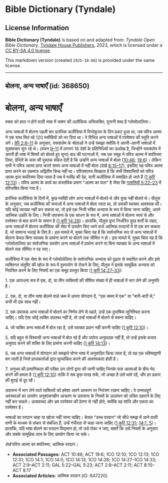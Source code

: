 # Bible Dictionary (Tyndale)

## License Information

**Bible Dictionary (Tyndale)** is based on and adapted from: _Tyndale Open Bible Dictionary_, [Tyndale House Publishers](https://tyndaleopenresources.com/), 2023, which is licensed under a [CC BY-SA 4.0 license](https://creativecommons.org/licenses/by-sa/4.0/legalcode.en).

This markdown version (created `2025-10-06`) is provided under the same license.



--------------------------------

## बोलना, अन्य भाषाएँ (id: 368650)

बोलना, अन्य भाषाएँ
==================

वक्ता को ज्ञात न होने वाली भाषा में भाषण की अलौकिक अभिव्यक्ति; यूनानी शब्द है ग्लोसोलालिया।

अन्य भाषाओं में बोलना पहली बार प्रारंभिक कलीसिया में पिन्तेकुस्त के दिन प्रकट हुआ था, जब पवित्र आत्मा ने एक साथ मिल रहे 120 मसीहियों को भर दिया था। वे विभिन्न अन्य भाषाओं में परमेश्वर की स्तुति करने लगे। [प्रेरि 2:8–11](https://ref.ly/Acts2:8-Acts2:11) के अनुसार, यरूशलेम के श्रोताओं ने उन्हें समझा क्योंकि वे अपनी\-अपनी भाषाओं में सुसमाचार सुन रहे थे। (वचन [9–11](https://ref.ly/Acts2:9-Acts2:11) में लगभग 16 देशों के प्रतिनिधियों का उल्लेख है, जिन्होंने यरूशलेम में अपनी ही भाषा में शिष्यों को बोलते हुए सुना) बाद की घटनाओं में, जब एक समूह ने पवित्र आत्मा में बपतिस्मा लिया, प्रेरितों के काम की पुस्तक संकेत देती है कि उन्होंने अन्य भाषाओं में बोला ([10:46](https://ref.ly/Acts10:46); [19:6](https://ref.ly/Acts19:6))। लेकिन सभी ने पवित्र आत्मा प्राप्त करते समय अन्य भाषाओं में नहीं बोला (देखें [8:15–17](https://ref.ly/Acts8:15-Acts8:17)), इसलिए यह पवित्र आत्मा प्राप्त करने का एकमात्र अद्वितीय चिन्ह नहीं था। पवित्रशास्त्र सिखाता है कि सभी विश्वासियों को पवित्र आत्मा द्वारा बपतिस्मा दिया जाता है जब वे मसीह की देह, यानी कलीसिया में समाहित हो जाते हैं ([1 कुरि 12:13](https://ref.ly/1Cor12:13))। पवित्र आत्मा के कार्य का वास्तविक प्रमाण "आत्मा का फल" है जैसा कि [गलातियों 5:22–23](https://ref.ly/Gal5:22-Gal5:23) में परिभाषित किया गया है।

प्रारंभिक कलीसिया के दिनों में, कुछ मसीही लोग अन्य भाषाओं में बोलते थे और कुछ नहीं बोलते थे। पौलुस के अनुसार, जब कलीसिया की सभाओं में अन्य भाषाओं में बोला जाता था, तो उसकी व्याख्या आवश्यक थी। यदि कोई व्याख्या नहीं कर सकता था, तो इसे एक निजी भक्ति अभ्यास के रूप में किया जाना चाहिए, अपने आत्मिक उन्नति के लिए। निजी उपासना के एक साधन के रूप में, अन्य भाषाओं में बोलना स्वयं से और परमेश्वर से बात करने के समान है ([1 कुरि 14:28](https://ref.ly/1Cor14:28))। हालांकि, पौलुस द्वारा निर्धारित कुछ शर्तों के तहत, अन्य भाषाओं में बोलना कलीसिया की सेवा में उपयोग किए जाने वाले आत्मिक वरदानों में से एक बन सकता है, जो सामान्य भलाई के लिए है। इस मामले में, मुख्य चिंता यह है कि सार्वजनिक रूप से अन्य भाषाओं में बोलना केवल बिना व्याख्या के प्रार्थना करने या बोलने तक सीमित न हो। इस मामले में, मुख्य चिंता यह है कि ग्लोसोलालिया का सार्वजनिक उपयोग अन्य भाषाओं में प्रार्थना करने या बिना व्याख्या के अन्य भाषाओं में बोलने तक सीमित न रह जाए।

कलीसिया में एक सेवा के रूप में ग्लोसोलेलिया के सार्वजनिक अभ्यास को दृढ़ता से स्थापित करने और इसे व्यक्तिगत संतुष्टि की खोज के रूप में दुरुपयोग से रोकने के लिए, पौलुस ने इसके सामूहिक अभ्यास को नियंत्रित करने के लिए नियमों का एक समूह प्रस्तुत किया ([1 कुरि 14:27–33](https://ref.ly/1Cor14:27-1Cor14:33)):

1\. एक आराधना सत्र में एक, दो, या तीन व्यक्तियों की सीमित संख्या में ही भाषाओं में भाग लेने की अनुमति है।

2\. एक, दो, या तीन भाषा बोलने वाले क्रम में अपना योगदान दें, "एक समय में एक" या "बारी\-बारी से," कभी भी एक साथ नहीं।

3\. एक उपासक अन्य भाषाओं में बोलने का निर्णय लेने से पहले, उन्हें एक दुभाषिया सुनिश्चित करना चाहिए। यदि ऐसा कोई व्यक्ति उपलब्ध नहीं है, तो उन्हें भाषाओं में बोलने से बचना चाहिए।

4\. जो व्यक्ति अन्‍य भाषाओं में बोल रहा है, उसे व्याख्या प्रदान नहीं करनी चाहिए ([1 कुरि 12:10](https://ref.ly/1Cor12:10))।

5\. यदि बहुत से विश्वासी अन्‍य भाषाओं में बोल रहे हैं और पर्याप्‍त अनुवादक नहीं हैं, तो उन्‍हें इसके बजाय अनुवाद करने की शक्ति के लिए प्रार्थना करनी चाहिए ([1 कुरि 14:13](https://ref.ly/1Cor14:13))।

6\. जब अन्‍य भाषाओं में योगदान को समझने योग्य भाषा में अनुवादित किया जाता है, तो यह एक भविष्यद्वाणी बन जाती है जिसे प्राप्तकर्ताओं द्वारा मूल्यांकित करने की आवश्यकता होती है।

7\. अनुभव की प्रामाणिकता की परीक्षा उन लोगों द्वारा की जानी चाहिए जिनके पास आत्माओं के बीच भेद करने की क्षमता है ([1 कुरि 12:10](https://ref.ly/1Cor12:10)) ताकि वे सब कुछ परख सकें, जो अच्छा है उसे थामे रहें, और हर प्रकार की बुराई से दूर रहें।

उपासना में भाग लेने वाले व्यक्तियों को हमेशा अपने आचरण पर नियंत्रण रखना चाहिए। वे उन्मादपूर्ण अवस्थाओं का उपयोग अनुशासनहीन आचरण या उपासना के नियमों के उल्लंघन को उचित ठहराने के लिए नहीं कर सकते। अव्यवस्था और भ्रम परमेश्वर की प्रेरणा से नहीं होते, क्योंकि वह शांति और एकता का परमेश्वर है।

भाषाओं का वरदान चाहा या खोजा नहीं जाना चाहिए। केवल “उच्च वरदान” जो सीधे समझ में आने वाली वाणी के माध्यम से संचार से संबंधित हैं, उन्हें गंभीरता से चाहा जाना चाहिए ([1 कुरि 12:31](https://ref.ly/1Cor12:31); [14:1, 5](https://ref.ly/1Cor14:1,1Cor14:5))। हालांकि, यदि भाषा बोलने का वरदान विद्यमान हो, तो उसे रोका न जाए, बशर्ते कि उसे नियमों के अनुसार और सबके सामूहिक लाभ के लिए उपयोग किया जा सके।

*देखें* पवित्र आत्मा का बपतिस्मा; आत्मिक वरदान।

* **Associated Passages:** ACT 10:46; ACT 19:6; 1CO 12:10; 1CO 12:13; 1CO 12:31; 1CO 14:1; 1CO 14:5; 1CO 14:13; 1CO 14:28; 1CO 14:27–1CO 14:33; ACT 2:9–ACT 2:11; GAL 5:22–GAL 5:23; ACT 2:8–ACT 2:11; ACT 8:15–ACT 8:17
* **Associated Articles:** आत्मिक वरदान  (ID: 647220)

